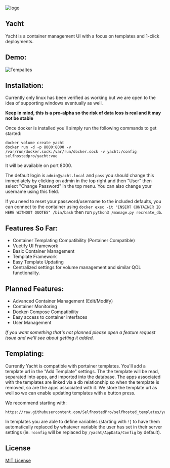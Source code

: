 ![logo](https://raw.githubusercontent.com/SelfhostedPro/Yacht/vue/readme_media/Yacht_logo_1_dark.png "templates")
## Yacht
Yacht is a container management UI with a focus on templates and 1-click deployments.

## Demo:
![Tempaltes](https://raw.githubusercontent.com/SelfhostedPro/Yacht/vue/readme_media/Yacht-Demo.gif "templates")

## Installation:
Currently only linux has been verified as working but we are open to the idea of supporting windows eventually as well.

**Keep in mind, this is a pre-alpha so the risk of data loss is real and it may not be stable**

Once docker is installed you'll simply run the following commands to get started:
```
docker volume create yacht
docker run -d -p 8000:8000 -v /var/run/docker.sock:/var/run/docker.sock -v yacht:/config selfhostedpro/yacht:vue
```
It will be available on port 8000.

The default login is `admin@yacht.local` and `pass` you should change this immediately by clicking on admin in the top right and then "User" then select "Change Password" in the top menu. You can also change your username using this field.

If you need to reset your password/username to the included defaults, you can connect to the container using `docker exec -it "INSERT CONTAINER ID HERE WITHOUT QUOTES" /bin/bash` then run `python3 /manage.py recreate_db`.

## Features So Far:
* Container Templating Compatibility (Portainer Compatible)
* Vuetify UI Framework
* Basic Container Management
* Template Framework
* Easy Template Updating
* Centralized settings for volume management and similar QOL functionality.


## Planned Features:
* Advanced Container Management (Edit/Modify)
* Container Monitoring
* Docker-Compose Compatibility
* Easy access to container interfaces
* User Management

*If you want something that's not planned please open a feature request issue and we'll see about getting it added.*

## Templating:
Currently Yacht is compatible with portainer templates. You'll add a template url in the "Add Template" settings. The the template will be read, separated into apps, and imported into the database. The apps associated with the templates are linked via a db relationship so when the template is removed, so are the apps associated with it. We store the template url as well so we can enable updating templates with a button press.

We recommend starting with: 
```
https://raw.githubusercontent.com/SelfhostedPro/selfhosted_templates/yacht/Template/template.json
```

In templates you are able to define variables (starting with `!`) to have them automatically replaced by whatever variable the user has set in their server settings (ie. `!config` will be replaced by `/yacht/AppData/Config` by default). 

## License
[MIT License](LICENSE.md)
